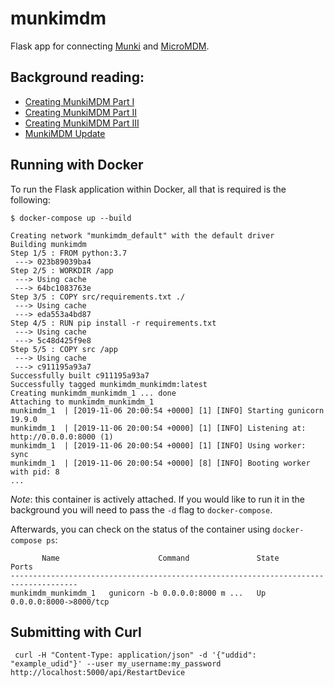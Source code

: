 
# munkimdm
Flask app for connecting [Munki](https://github.com/munki/munki) and [MicroMDM](https://github.com/micromdm/micromdm).

## Background reading:

* [Creating MunkiMDM Part I](https://joncrain.github.io/2018/11/01/micromdm_munki.html)
* [Creating MunkiMDM Part II](https://joncrain.github.io/2018/11/06/micromdm_munki_partii.html)
* [Creating MunkiMDM Part III](https://joncrain.github.io/2018/11/08/micromdm_munki_partiii.html)
* [MunkiMDM Update](https://joncrain.github.io/2019/01/29/micromdm_munki_update.html)

## Running with Docker
To run the Flask application within Docker, all that is required is the following:


    $ docker-compose up --build
    
    Creating network "munkimdm_default" with the default driver
    Building munkimdm
    Step 1/5 : FROM python:3.7
     ---> 023b89039ba4
    Step 2/5 : WORKDIR /app
     ---> Using cache
     ---> 64bc1083763e
    Step 3/5 : COPY src/requirements.txt ./
     ---> Using cache
     ---> eda553a4bd87
    Step 4/5 : RUN pip install -r requirements.txt
     ---> Using cache
     ---> 5c48d425f9e8
    Step 5/5 : COPY src /app
     ---> Using cache
     ---> c911195a93a7
    Successfully built c911195a93a7
    Successfully tagged munkimdm_munkimdm:latest
    Creating munkimdm_munkimdm_1 ... done
    Attaching to munkimdm_munkimdm_1
    munkimdm_1  | [2019-11-06 20:00:54 +0000] [1] [INFO] Starting gunicorn 19.9.0
    munkimdm_1  | [2019-11-06 20:00:54 +0000] [1] [INFO] Listening at: http://0.0.0.0:8000 (1)
    munkimdm_1  | [2019-11-06 20:00:54 +0000] [1] [INFO] Using worker: sync
    munkimdm_1  | [2019-11-06 20:00:54 +0000] [8] [INFO] Booting worker with pid: 8
    ...
        
*Note*: this container is actively attached. If you would like to run it in the background you will need to pass the `-d` flag to `docker-compose`.

Afterwards, you can check on the status of the container using `docker-compose ps`:

           Name                      Command               State           Ports
    -------------------------------------------------------------------------------------
    munkimdm_munkimdm_1   gunicorn -b 0.0.0.0:8000 m ...   Up      0.0.0.0:8000->8000/tcp



## Submitting with Curl

     curl -H "Content-Type: application/json" -d '{"uddid": "example_udid"}' --user my_username:my_password http://localhost:5000/api/RestartDevice

